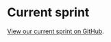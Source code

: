 # Current sprint

[View our current sprint on GitHub](https://github.com/material-motion/material-motion-sprints/projects/1).